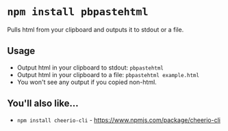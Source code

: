 # `npm install pbpastehtml`
Pulls html from your clipboard and outputs it to stdout or a file.

## Usage
- Output html in your clipboard to stdout: `pbpastehtml`
- Output html in your clipboard to a file: `pbpastehtml example.html`
- You won't see any output if you copied non-html.

## You'll also like...
- `npm install cheerio-cli` - <https://www.npmjs.com/package/cheerio-cli>
